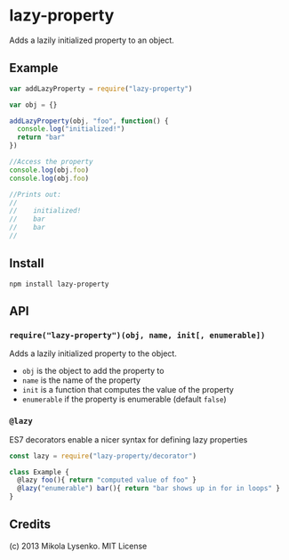 lazy-property
=============
Adds a lazily initialized property to an object.

## Example

```javascript
var addLazyProperty = require("lazy-property")

var obj = {}

addLazyProperty(obj, "foo", function() {
  console.log("initialized!")
  return "bar"
})

//Access the property
console.log(obj.foo)
console.log(obj.foo)

//Prints out:
//
//    initialized!
//    bar
//    bar
//
```

## Install

    npm install lazy-property

## API

### `require("lazy-property")(obj, name, init[, enumerable])`
Adds a lazily initialized property to the object.

* `obj` is the object to add the property to
* `name` is the name of the property
* `init` is a function that computes the value of the property
* `enumerable` if the property is enumerable (default `false`)

### `@lazy`
ES7 decorators enable a nicer syntax for defining lazy properties

```js
const lazy = require("lazy-property/decorator")

class Example {
  @lazy foo(){ return "computed value of foo" }
  @lazy("enumerable") bar(){ return "bar shows up in for in loops" }
}
```

## Credits
(c) 2013 Mikola Lysenko. MIT License
